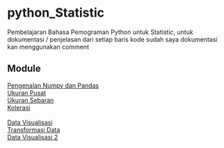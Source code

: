 # python_Statistic
Pembelajaran Bahasa Pemograman Python untuk Statistic, untuk dokumentasi / penjelasan dari setiap baris kode sudah saya dokumentasi kan menggunakan comment

## Module
<a href = "https://github.com/renol767/python_Statistic/blob/master/Pengenalan_Numpy_dan_Pandas.ipynb">Pengenalan Numpy dan Pandas</a>
<br>
<a href = "https://github.com/renol767/python_Statistic/blob/master/Ukuran_Pusat.ipynb">Ukuran Pusat</a>
<br>
<a href = "https://github.com/renol767/python_Statistic/blob/master/Ukuran_Sebaran.ipynb">Ukuran Sebaran</a>
<br>
<a href = "https://github.com/renol767/python_Statistic/blob/master/Kolerasi.ipynb">Kolerasi</a>
<br>
<br>
<a href = "https://github.com/renol767/python_Statistic/blob/master/Data_Visualisasi.ipynb">Data Visualisasi</a>
<br>
<a href = "https://github.com/renol767/python_Statistic/blob/master/Transformasi_Data.ipynb">Transformasi Data</a>
<br>
<a href = "https://github.com/renol767/python_Statistic/blob/master/Data_Visualisasi_2.ipynb">Data Visualisasi 2</a>
